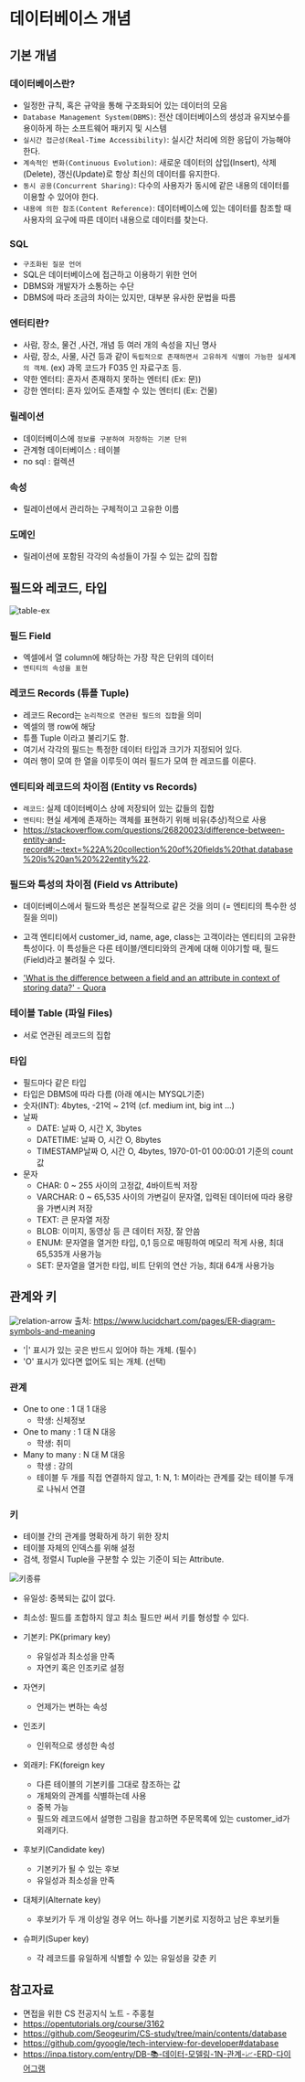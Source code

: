 # 데이터베이스 개념

## 기본 개념

### 데이터베이스란?

- 일정한 규칙, 혹은 규약을 통해 구조화되어 있는 데이터의 모음
- `Database Management System(DBMS)`: 전산 데이터베이스의 생성과 유지보수를 용이하게 하는 소프트웨어 패키지 및 시스템
- `실시간 접근성(Real-Time Accessibility)`: 실시간 처리에 의한 응답이 가능해야 한다.
- `계속적인 변화(Continuous Evolution)`: 새로운 데이터의 삽입(Insert), 삭제(Delete), 갱신(Update)로 항상 최신의 데이터를 유지한다.
- `동시 공용(Concurrent Sharing)`: 다수의 사용자가 동시에 같은 내용의 데이터를 이용할 수 있어야 한다.
- `내용에 의한 참조(Content Reference)`: 데이터베이스에 있는 데이터를 참조할 때 사용자의 요구에 따른 데이터 내용으로 데이터를 찾는다.

### SQL

- `구조화된 질문 언어`
- SQL은 데이터베이스에 접근하고 이용하기 위한 언어
- DBMS와 개발자가 소통하는 수단
- DBMS에 따라 조금의 차이는 있지만, 대부분 유사한 문법을 따름

### 엔터티란?

- 사람, 장소, 물건 ,사건, 개념 등 여러 개의 속성을 지닌 명사
- 사람, 장소, 사물, 사건 등과 같이 `독립적으로 존재하면서 고유하게 식별이 가능한 실세계의 객체`. (ex) 과목 코드가 F035 인 자료구조 등.
- 약한 엔터티: 혼자서 존재하지 못하는 엔터티 (Ex: 문))
- 강한 엔터티: 혼자 있어도 존재할 수 있는 엔터티 (Ex: 건물)

### 릴레이션

- 데이터베이스에 `정보를 구분하여 저장하는 기본 단위`
- 관계형 데이터베이스 : 테이블
- no sql : 컬렉션

### 속성

- 릴레이션에서 관리하는 구체적이고 고유한 이름

### 도메인

- 릴레이션에 포함된 각각의 속성들이 가질 수 있는 값의 집합

## 필드와 레코드, 타입

![table-ex](table-ex.png)

### 필드 Field

- 엑셀에서 열 column에 해당하는 가장 작은 단위의 데이터
- `엔티티의 속성을 표현`

### 레코드 Records (튜플 Tuple)

- 레코드 Record는 `논리적으로 연관된 필드의 집합`을 의미
- 엑셀의 행 row에 해당
- 튜플 Tuple 이라고 불리기도 함.
- 여기서 각각의 필드는 특정한 데이터 타입과 크기가 지정되어 있다.
- 여러 행이 모여 한 열을 이루듯이 여러 필드가 모여 한 레코드를 이룬다.

### 엔티티와 레코드의 차이점 (Entity vs Records)

- `레코드`: 실제 데이터베이스 상에 저장되어 있는 값들의 집합
- `엔티티`: 현실 세계에 존재하는 객체를 표현하기 위해 비유(추상)적으로 사용
- https://stackoverflow.com/questions/26820023/difference-between-entity-and-record#:~:text=%22A%20collection%20of%20fields%20that,database%20is%20an%20%22entity%22.

### 필드와 특성의 차이점 (Field vs Attribute)

- 데이터베이스에서 필드와 특성은 본질적으로 같은 것을 의미 (= 엔티티의 특수한 성질을 의미)
- 고객 엔티티에서 customer_id, name, age, class는 고객이라는 엔티티의 고유한 특성이다. 이 특성들은 다른 테이블/엔티티와의 관계에 대해 이야기할 때, 필드(Field)라고 불려질 수 있다.

- ['What is the difference between a field and an attribute in context of storing data?' - Quora](https://www.quora.com/What-is-the-difference-between-a-field-and-an-attribute-in-context-of-storing-data)

### 테이블 Table (파일 Files)

- 서로 연관된 레코드의 집합

### 타입

- 필드마다 같은 타입
- 타입은 DBMS에 따라 다름 (아래 예시는 MYSQL기준)
- 숫자(INT): 4bytes, -21억 ~ 21억 (cf. medium int, big int ...)
- 날짜
  - DATE: 날짜 O, 시간 X, 3bytes
  - DATETIME: 날짜 O, 시간 O, 8bytes
  - TIMESTAMP날짜 O, 시간 O, 4bytes, 1970-01-01 00:00:01 기준의 count값
- 문자
  - CHAR: 0 ~ 255 사이의 고정값, 4바이트씩 저장
  - VARCHAR: 0 ~ 65,535 사이의 가변길이 문자열, 입력된 데이터에 따라 용량을 가변시켜 저장
  - TEXT: 큰 문자열 저장
  - BLOB: 이미지, 동영상 등 큰 데이터 저장, 잘 안씀
  - ENUM: 문자열을 열거한 타입, 0,1 등으로 매핑하여 메모리 적게 사용, 최대 65,535개 사용가능
  - SET: 문자열을 열거한 타입, 비트 단위의 연산 가능, 최대 64개 사용가능

## 관계와 키

![relation-arrow](./ERD-Notation.PNG)
출처: https://www.lucidchart.com/pages/ER-diagram-symbols-and-meaning

- '|' 표시가 있는 곳은 반드시 있어야 하는 개체. (필수)
- 'O' 표시가 있다면 없어도 되는 개체. (선택)

### 관계

- One to one : 1 대 1 대응
  - 학생: 신체정보
- One to many : 1 대 N 대응
  - 학생: 취미
- Many to many : N 대 M 대응
  - 학생 : 강의
  - 테이블 두 개를 직접 연결하지 않고, 1: N, 1: M이라는 관계를 갖는 테이블 두개로 나눠서 연결

### 키

- 테이블 간의 관계를 명확하게 하기 위한 장치
- 테이블 자체의 인덱스를 위해 설정
- 검색, 정렬시 Tuple을 구분할 수 있는 기준이 되는 Attribute.

![키종류](./%ED%82%A4%EC%A2%85%EB%A5%98.jpeg)

- 유일성: 중복되는 값이 없다.
- 최소성: 필드를 조합하지 않고 최소 필드만 써서 키를 형성할 수 있다.

- 기본키: PK(primary key)
  - 유일성과 최소성을 만족
  - 자연키 혹은 인조키로 설정
- 자연키
  - 언제가는 변하는 속성
- 인조키
  - 인위적으로 생성한 속성
- 외래키: FK(foreign key
  - 다른 테이블의 기본키를 그대로 참조하는 값
  - 개체와의 관계를 식별하는데 사용
  - 중복 가능
  - 필드와 레코드에서 설명한 그림을 참고하면 주문목록에 있는 customer_id가 외래키다.
- 후보키(Candidate key)
  - 기본키가 될 수 있는 후보
  - 유일성과 최소성을 만족
- 대체키(Alternate key)
  - 후보키가 두 개 이상일 경우 어느 하나를 기본키로 지정하고 남은 후보키들
- 슈퍼키(Super key)
  - 각 레코드를 유일하게 식별할 수 있는 유일성을 갖춘 키

## 참고자료

- 면접을 위한 CS 전공지식 노트 - 주홍철
- https://opentutorials.org/course/3162
- https://github.com/Seogeurim/CS-study/tree/main/contents/database
- https://github.com/gyoogle/tech-interview-for-developer#database
- https://inpa.tistory.com/entry/DB-📚-데이터-모델링-1N-관계-📈-ERD-다이어그램
